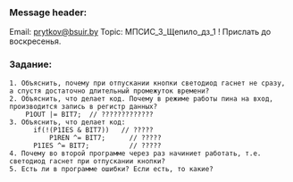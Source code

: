 ### Message header:
Email: prytkov@bsuir.by
Topic: МПСИС_3_Щепило_дз_1
! Прислать до воскресенья.


### Задание:
	1. Объяснить, почему при отпускании кнопки светодиод гаснет не сразу, а спустя достаточно длительный промежуток времени?
	2. Объяснить, что делает код. Почему в режиме работы пина на вход, производится запись в регистр данных?
	    P1OUT |= BIT7;	// ?????????????
	3. Объяснить, что делает код:
		  if(!(P1IES & BIT7))	// ?????
			  P1REN ^= BIT7;	  // ?????
		  P1IES ^= BIT7;		  // ?????
	4. Почему во второй программе через раз начиниет работать, т.е. светодиод гаснет при отпускании кнопки?
	5. Есть ли в программе ошибки? Если есть, то какие?
